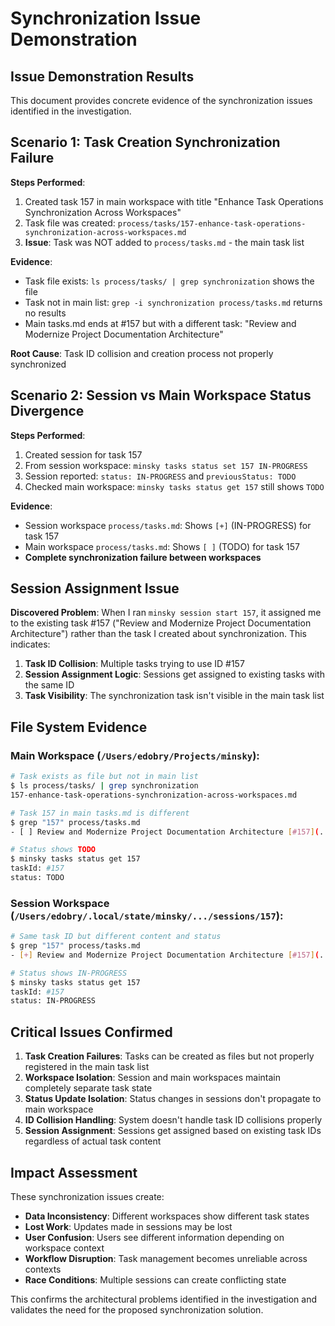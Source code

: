 # Synchronization Issue Demonstration

## Issue Demonstration Results

This document provides concrete evidence of the synchronization issues identified in the investigation.

## Scenario 1: Task Creation Synchronization Failure

**Steps Performed**:

1. Created task 157 in main workspace with title "Enhance Task Operations Synchronization Across Workspaces"
2. Task file was created: `process/tasks/157-enhance-task-operations-synchronization-across-workspaces.md`
3. **Issue**: Task was NOT added to `process/tasks.md` - the main task list

**Evidence**:

- Task file exists: `ls process/tasks/ | grep synchronization` shows the file
- Task not in main list: `grep -i synchronization process/tasks.md` returns no results
- Main tasks.md ends at #157 but with a different task: "Review and Modernize Project Documentation Architecture"

**Root Cause**: Task ID collision and creation process not properly synchronized

## Scenario 2: Session vs Main Workspace Status Divergence

**Steps Performed**:

1. Created session for task 157
2. From session workspace: `minsky tasks status set 157 IN-PROGRESS`
3. Session reported: `status: IN-PROGRESS` and `previousStatus: TODO`
4. Checked main workspace: `minsky tasks status get 157` still shows `TODO`

**Evidence**:

- Session workspace `process/tasks.md`: Shows `[+]` (IN-PROGRESS) for task 157
- Main workspace `process/tasks.md`: Shows `[ ]` (TODO) for task 157
- **Complete synchronization failure between workspaces**

## Session Assignment Issue

**Discovered Problem**:
When I ran `minsky session start 157`, it assigned me to the existing task #157 ("Review and Modernize Project Documentation Architecture") rather than the task I created about synchronization. This indicates:

1. **Task ID Collision**: Multiple tasks trying to use ID #157
2. **Session Assignment Logic**: Sessions get assigned to existing tasks with the same ID
3. **Task Visibility**: The synchronization task isn't visible in the main task list

## File System Evidence

### Main Workspace (`/Users/edobry/Projects/minsky`):

```bash
# Task exists as file but not in main list
$ ls process/tasks/ | grep synchronization
157-enhance-task-operations-synchronization-across-workspaces.md

# Task 157 in main tasks.md is different
$ grep "157" process/tasks.md
- [ ] Review and Modernize Project Documentation Architecture [#157](...)

# Status shows TODO
$ minsky tasks status get 157
taskId: #157
status: TODO
```

### Session Workspace (`/Users/edobry/.local/state/minsky/.../sessions/157`):

```bash
# Same task ID but different content and status
$ grep "157" process/tasks.md
- [+] Review and Modernize Project Documentation Architecture [#157](...)

# Status shows IN-PROGRESS
$ minsky tasks status get 157
taskId: #157
status: IN-PROGRESS
```

## Critical Issues Confirmed

1. **Task Creation Failures**: Tasks can be created as files but not properly registered in the main task list
2. **Workspace Isolation**: Session and main workspaces maintain completely separate task state
3. **Status Update Isolation**: Status changes in sessions don't propagate to main workspace
4. **ID Collision Handling**: System doesn't handle task ID collisions properly
5. **Session Assignment**: Sessions get assigned based on existing task IDs regardless of actual task content

## Impact Assessment

These synchronization issues create:

- **Data Inconsistency**: Different workspaces show different task states
- **Lost Work**: Updates made in sessions may be lost
- **User Confusion**: Users see different information depending on workspace context
- **Workflow Disruption**: Task management becomes unreliable across contexts
- **Race Conditions**: Multiple sessions can create conflicting state

This confirms the architectural problems identified in the investigation and validates the need for the proposed synchronization solution.

